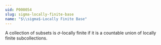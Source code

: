 ```yaml
---
uid: P000054
slug: sigma-locally-finite-base
name: "$\\sigma$-Locally Finite Base"
---
```

A collection of subsets is $\sigma$-locally finite if it is a countable union of locally finite subcollections.

